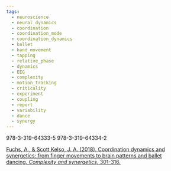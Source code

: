 ```yaml
---
tags:
  - neuroscience
  - neural_dynamics
  - coordination
  - coordination_mode
  - coordination_dynamics
  - ballet
  - hand_movement
  - tapping
  - relative_phase
  - dynamics
  - EEG
  - complexity
  - motion_tracking
  - criticality
  - experiment
  - coupling
  - report
  - variability
  - dance
  - synergy
---
```

978-3-319-64333-5 978-3-319-64334-2

[Fuchs, A., & Scott Kelso, J. A. (2018). Coordination dynamics and synergetics: from finger movements to brain patterns and ballet dancing. _Complexity and synergetics_, 301-316.](https://ccs.fau.edu/hbblab/pdfs/ordered/2018_FuchsKelso_CNS.pdf)